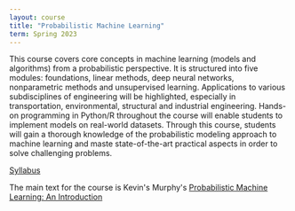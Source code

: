 ```yaml
---
layout: course
title: "Probabilistic Machine Learning"
term: Spring 2023
---
```


This course covers core concepts in machine learning (models and algorithms) from a probabilistic perspective. It is structured into five modules: foundations, linear methods, deep neural networks, nonparametric methods and unsupervised learning. Applications to various subdisciplines of engineering will be highlighted, especially in transportation, environmental, structural and industrial engineering. Hands-on programming in Python/R throughout the course will enable students to implement models on real-world datasets. Through this course, students will gain a thorough knowledge of the probabilistic modeling approach to machine learning and maste state-of-the-art practical aspects in order to solve challenging problems.

[Syllabus](/pdfs/courses/pml/CEE616-Syllabus-Spring-2023.pdf)

The main text for the course is Kevin's Murphy's [Probabilistic Machine Learning: An Introduction](https://probml.github.io/pml-book/book1.html)
